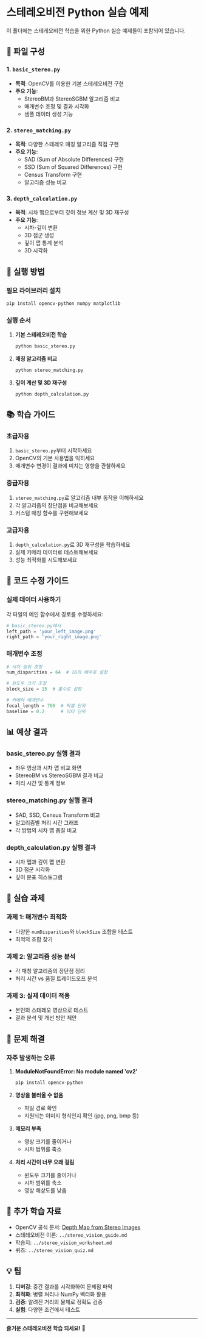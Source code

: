 # 스테레오비전 Python 실습 예제

이 폴더에는 스테레오비전 학습을 위한 Python 실습 예제들이 포함되어 있습니다.

## 📁 파일 구성

### 1. `basic_stereo.py`
- **목적**: OpenCV를 이용한 기본 스테레오비전 구현
- **주요 기능**:
  - StereoBM과 StereoSGBM 알고리즘 비교
  - 매개변수 조정 및 결과 시각화
  - 샘플 데이터 생성 기능

### 2. `stereo_matching.py`
- **목적**: 다양한 스테레오 매칭 알고리즘 직접 구현
- **주요 기능**:
  - SAD (Sum of Absolute Differences) 구현
  - SSD (Sum of Squared Differences) 구현
  - Census Transform 구현
  - 알고리즘 성능 비교

### 3. `depth_calculation.py`
- **목적**: 시차 맵으로부터 깊이 정보 계산 및 3D 재구성
- **주요 기능**:
  - 시차-깊이 변환
  - 3D 점군 생성
  - 깊이 맵 통계 분석
  - 3D 시각화

## 🚀 실행 방법

### 필요 라이브러리 설치

```bash
pip install opencv-python numpy matplotlib
```

### 실행 순서

1. **기본 스테레오비전 학습**
   ```bash
   python basic_stereo.py
   ```

2. **매칭 알고리즘 비교**
   ```bash
   python stereo_matching.py
   ```

3. **깊이 계산 및 3D 재구성**
   ```bash
   python depth_calculation.py
   ```

## 📚 학습 가이드

### 초급자용
1. `basic_stereo.py`부터 시작하세요
2. OpenCV의 기본 사용법을 익히세요
3. 매개변수 변경이 결과에 미치는 영향을 관찰하세요

### 중급자용
1. `stereo_matching.py`로 알고리즘 내부 동작을 이해하세요
2. 각 알고리즘의 장단점을 비교해보세요
3. 커스텀 매칭 함수를 구현해보세요

### 고급자용
1. `depth_calculation.py`로 3D 재구성을 학습하세요
2. 실제 카메라 데이터로 테스트해보세요
3. 성능 최적화를 시도해보세요

## 🔧 코드 수정 가이드

### 실제 데이터 사용하기

각 파일의 메인 함수에서 경로를 수정하세요:

```python
# basic_stereo.py에서
left_path = 'your_left_image.png'
right_path = 'your_right_image.png'
```

### 매개변수 조정

```python
# 시차 범위 조정
num_disparities = 64  # 16의 배수로 설정

# 윈도우 크기 조정
block_size = 15  # 홀수로 설정

# 카메라 매개변수
focal_length = 700  # 픽셀 단위
baseline = 0.2      # 미터 단위
```

## 📊 예상 결과

### basic_stereo.py 실행 결과
- 좌우 영상과 시차 맵 비교 화면
- StereoBM vs StereoSGBM 결과 비교
- 처리 시간 및 통계 정보

### stereo_matching.py 실행 결과
- SAD, SSD, Census Transform 비교
- 알고리즘별 처리 시간 그래프
- 각 방법의 시차 맵 품질 비교

### depth_calculation.py 실행 결과
- 시차 맵과 깊이 맵 변환
- 3D 점군 시각화
- 깊이 분포 히스토그램

## 🎯 실습 과제

### 과제 1: 매개변수 최적화
- 다양한 `numDisparities`와 `blockSize` 조합을 테스트
- 최적의 조합 찾기

### 과제 2: 알고리즘 성능 분석
- 각 매칭 알고리즘의 장단점 정리
- 처리 시간 vs 품질 트레이드오프 분석

### 과제 3: 실제 데이터 적용
- 본인의 스테레오 영상으로 테스트
- 결과 분석 및 개선 방안 제안

## 🐛 문제 해결

### 자주 발생하는 오류

1. **ModuleNotFoundError: No module named 'cv2'**
   ```bash
   pip install opencv-python
   ```

2. **영상을 불러올 수 없음**
   - 파일 경로 확인
   - 지원되는 이미지 형식인지 확인 (jpg, png, bmp 등)

3. **메모리 부족**
   - 영상 크기를 줄이거나
   - 시차 범위를 축소

4. **처리 시간이 너무 오래 걸림**
   - 윈도우 크기를 줄이거나
   - 시차 범위를 축소
   - 영상 해상도를 낮춤

## 📖 추가 학습 자료

- OpenCV 공식 문서: [Depth Map from Stereo Images](https://docs.opencv.org/master/dd/d53/tutorial_py_depthmap.html)
- 스테레오비전 이론: `../stereo_vision_guide.md`
- 학습지: `../stereo_vision_worksheet.md`
- 퀴즈: `../stereo_vision_quiz.md`

## 💡 팁

1. **디버깅**: 중간 결과를 시각화하여 문제점 파악
2. **최적화**: 병렬 처리나 NumPy 벡터화 활용
3. **검증**: 알려진 거리의 물체로 정확도 검증
4. **실험**: 다양한 조건에서 테스트

---

**즐거운 스테레오비전 학습 되세요!** 🎉